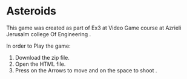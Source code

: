 # Asteroids
This game was created as part of Ex3 at Video Game course at Azrieli Jerusalm college Of Engineering . 

In order to Play the game:
1) Download the zip file.
2) Open the HTML file.
3) Press on the Arrows to move and on the space to shoot .

